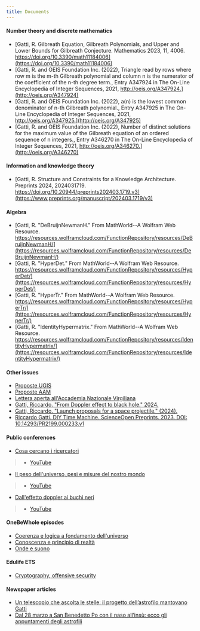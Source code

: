 ```yaml
---
title: Documents
---
```


#### Number theory and discrete mathematics

* [Gatti, R. Gilbreath Equation, Gilbreath Polynomials, and Upper and Lower Bounds for Gilbreath Conjecture. Mathematics 2023, 11, 4006. https://doi.org/10.3390/math11184006](https://doi.org/10.3390/math11184006)
* [Gatti, R. and OEIS Foundation Inc. (2022), Triangle read by rows where row m is the m-th Gilbreath polynomial and column n is the numerator of the coefficient of the n-th degree term., Entry A347924 in The On-Line Encyclopedia of Integer Sequences, 2021, http://oeis.org/A347924.](http://oeis.org/A347924)
* [Gatti, R. and OEIS Foundation Inc. (2022), a(n) is the lowest common denominator of n-th Gilbreath polynomial., Entry A347925 in The On-Line Encyclopedia of Integer Sequences, 2021, http://oeis.org/A347925.](http://oeis.org/A347925)
* [Gatti, R. and OEIS Foundation Inc. (2022), Number of distinct solutions for the maximum value of the Gilbreath equation of an ordered sequence of n integers., Entry A346270 in The On-Line Encyclopedia of Integer Sequences, 2021, http://oeis.org/A346270.](http://oeis.org/A346270)

#### Information and knowledge theory

* [Gatti, R. Structure and Constraints for a Knowledge Architecture. Preprints 2024, 2024031719. https://doi.org/10.20944/preprints202403.1719.v3](https://www.preprints.org/manuscript/202403.1719/v3)

#### Algebra

* [Gatti, R. "DeBruijnNewmanH." From MathWorld--A Wolfram Web Resource. https://resources.wolframcloud.com/FunctionRepository/resources/DeBruijnNewmanH/](https://resources.wolframcloud.com/FunctionRepository/resources/DeBruijnNewmanH/)
* [Gatti, R. "HyperDet." From MathWorld--A Wolfram Web Resource. https://resources.wolframcloud.com/FunctionRepository/resources/HyperDet/](https://resources.wolframcloud.com/FunctionRepository/resources/HyperDet/)
* [Gatti, R. "HyperTr." From MathWorld--A Wolfram Web Resource. https://resources.wolframcloud.com/FunctionRepository/resources/HyperTr/](https://resources.wolframcloud.com/FunctionRepository/resources/HyperTr/)
* [Gatti, R. "IdentityHypermatrix." From MathWorld--A Wolfram Web Resource. https://resources.wolframcloud.com/FunctionRepository/resources/IdentityHypermatrix/](https://resources.wolframcloud.com/FunctionRepository/resources/IdentityHypermatrix/)

#### Other issues

* [Proposte UGIS](https://docs.google.com/presentation/d/1cEOFR3RM2WPedrCCym83LUMk68P4wdOmr82p1ZFvhE0)
* [Proposte AAM](https://docs.google.com/presentation/d/1aNEN-CZV2UoK-SivjiTlQtg7XrRhwbZ3DlNDpeOAmxw)
* [Lettera aperta all'Accademia Nazionale Virgiliana](https://drive.google.com/file/d/15znsJGUHQZ_2Lm1N0Oxo0Ib1uc5Q3yeH)
* [Gatti, Riccardo. "From Doppler effect to black hole." 2024.](https://hal.science/hal-04699724v1)
* [Gatti, Riccardo. "Launch proposals for a space projectile." (2024).](https://hal.science/hal-04699926v1)
* [Riccardo Gatti. DIY Time Machine. ScienceOpen Preprints. 2023. DOI: 10.14293/PR2199.000233.v1](https://www.scienceopen.com/hosted-document?doi=10.14293/PR2199.000233.v1)

#### Public conferences

* [Cosa cercano i ricercatori](https://docs.google.com/presentation/d/1VojKFfiyP4n0zEsuGLv5mulMSDL07ZCslnsJGmsTHEI)
>
> * [YouTube](https://www.youtube.com/watch?v=UGolZAA2E-c)
* [Il peso dell'universo, pesi e misure del nostro mondo](https://docs.google.com/presentation/d/1lZmbKXsS2sEuHSSA7Ct0fx59Nta2N1AEejtJeXnxaR8)
>
> * [YouTube](https://www.youtube.com/watch?v=nFTdi6EMYgg)
* [Dall'effetto doppler ai buchi neri](https://docs.google.com/presentation/d/12HSDGetR3llGfHYdqqxO6pUvUdKpFKod3iBk2cpR0Tg)
>
> * [YouTube](https://www.youtube.com/watch?v=_kMhOes90vw)

#### OneBeWhole episodes

* [Coerenza e logica a fondamento dell'universo](https://docs.google.com/presentation/d/1bMjseEkjzre_c-XUUk6Deoa7AOylIqJSKk8gjcWrOWg)
* [Conoscenza e principio di realtà](https://docs.google.com/presentation/d/1xYdcakCqig7M2fdCikabc7WD7MlXGYmqg2KAEF6TeKs)
* [Onde e suono](https://docs.google.com/presentation/d/1v1UrMeibYaoGh-MX4iE8BswV2iop7n1lRZ1wWPwn3Sg)

#### Edulife ETS

* [Cryptography, offensive security](https://docs.google.com/presentation/d/1CzB422ObjMSnv7UCtEw0OiZ1nbefUbdEWy_PuXatvI8)

#### Newspaper articles 

* [Un telescopio che ascolta le stelle: il progetto dell’astrofilo mantovano Gatti](https://www.gazzettadimantova.it/ricerca-azienda-studio-astrofilo-mantovano-1.12624582)
* [Dal 28 marzo a San Benedetto Po con il naso all’insù: ecco gli appuntamenti degli astrofili](https://www.gazzettadimantova.it/argomenti/cultura/cultura/mantova-san-benedetto-po-astronomia-astrofisica-1.12625992)

<!-- #### Template

* [Template](https://docs.google.com/presentation/d/1fjZnhQu3gGFyMfYQ6sPxOxDp2RTu-tpCVNcV-UAU4WM) -->
